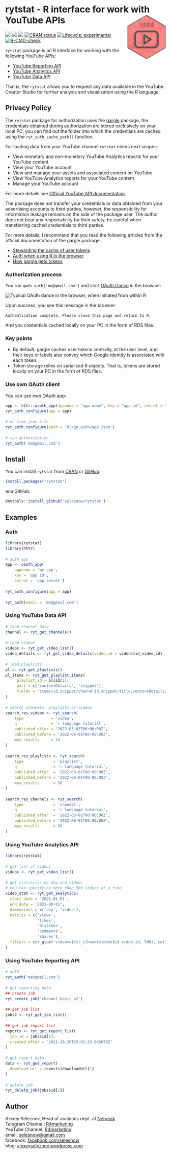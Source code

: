 
# rytstat - R interface for work with YouTube APIs <a href='https://selesnow.github.io/rytstat/'><img src='man/figures/logo.png' align="right" height="138.5" /></a>

<!-- badges: start -->
[![](https://cranlogs.r-pkg.org/badges/grand-total/rytstat)](https://cran.r-project.org/package=rytstat)
[![](https://cranlogs.r-pkg.org/badges/rytstat?color=lightgrey)](https://cran.r-project.org/package=rytstat)
[![](https://cranlogs.r-pkg.org/badges/last-week/rytstat?color=lightgrey)](https://cran.r-project.org/package=rytstat)
[![CRAN status](https://www.r-pkg.org/badges/version/rytstat)](https://CRAN.R-project.org/package=rytstat)
[![Lifecycle: experimental](https://img.shields.io/badge/lifecycle-experimental-orange.svg)](https://lifecycle.r-lib.org/articles/stages.html#experimental)
[![R-CMD-check](https://github.com/selesnow/rytstat/workflows/R-CMD-check/badge.svg)](https://github.com/selesnow/rytstat/actions)
<!-- badges: end -->

`rytstat` package is an R interface for working with the following YouTube APIs:

* [YouTube Reporting API](https://developers.google.com/youtube/reporting/v1/reports)
* [YouTube Analytics API](https://developers.google.com/youtube/analytics/data_model)
* [YouTube Data API](https://developers.google.com/youtube/v3/getting-started)

That is, the `rytstat` allows you to request any data available in the YouTube Creator Studio for further analysis and visualization using the R language.

## Privacy Policy

The `rytstat` package for authorization uses the [gargle](https://gargle.r-lib.org/) package, the credentials obtained during authorization are stored exclusively on your local PC, you can find out the folder into which the credentials are cached using the `ryt_auth_cache_path()` function.

For loading data from your YouTube channel `rytstat` needs next scopes:

* View monetary and non-monetary YouTube Analytics reports for your YouTube content
* View your YouTube account
* View and manage your assets and associated content on YouTube
* View YouTube Analytics reports for your YouTube content
* Manage your YouTube account

For more details see [Official YouTube API documentation](https://developers.google.com/youtube/reporting/guides/authorization#identify-access-scopes).

The package does not transfer your credentials or data obtained from your advertising accounts to third parties, however, the responsibility for information leakage remains on the side of the package user. The author does not bear any responsibility for their safety, be careful when transferring cached credentials to third parties.

For more details, I recommend that you read the following articles from the official documentation of the gargle package:

* [Stewarding the cache of user tokens](https://www.tidyverse.org/blog/2021/07/gargle-1-2-0/)
* [Auth when using R in the browser](https://cran.r-project.org/package=gargle/vignettes/auth-from-web.html)
* [How gargle gets tokens](https://cran.r-project.org/package=gargle/vignettes/how-gargle-gets-tokens.html)

### Authorization process

You run `gads_auth('me@gmail.com')` and start [OAuth Dance](https://medium.com/typeforms-engineering-blog/the-beginners-guide-to-oauth-dancing-4b8f3666de10) in the browser:

![Typical OAuth dance in the browser, when initiated from within R](https://raw.githubusercontent.com/selesnow/rytstat/master/man/figures/auth_process.png)

Upon success, you see this message in the browser:

`Authentication complete. Please close this page and return to R.`

And you credentials cached locally on your PC in the form of RDS files.

### Key points
* By default, gargle caches user tokens centrally, at the user level, and their keys or labels also convey which Google identity is associated with each token.
* Token storage relies on serialized R objects. That is, tokens are stored locally on your PC in the form of RDS files.

### Use own OAuth client
You can use own OAuth app:

```r
app <- httr::oauth_app(appname = "app name", key = "app id", secret = "app secret")
ryt_auth_configure(app = app)

# or from json file 
ryt_auth_configure(path = 'D:/ga_auth/app.json')

# run authorization
ryt_auth('me@gmail.com')
```

## Install

You can install `rytstat` from [CRAN](https://cran.r-project.org/package=rytstat) or [GitHub](https://github.com/selesnow/rytstat):

``` r
install.packages("rytstat")
```

или GitHub:

```r
devtools::install_github('selesnow/rytstat')
```

## Examples
### Auth

```r
library(rytstat)
library(httr)

# auth app
app <- oauth_app(
    appname = 'my app',
    key = 'app id', 
    secret = 'app secret')

ryt_auth_configure(app = app)

ryt_auth(email = 'me@gmail.com')


```

### Using YouTube Data API

``` r
# load channel data
channel <- ryt_get_channels()

# load videos
videos <- ryt_get_video_list()
video_details <- ryt_get_video_details(video_id = videos$id_video_id)

# load playlists
pl <- ryt_get_playlists()
pl_items <- ryt_get_playlist_items(
     playlist_id = pl$id[1],
     part = c('contentDetails', 'snippet'),
     fields = 'items(id,snippet/channelId,snippet/title,contentDetails/videoId)'
)

# search channels, playlists or videos
search_res_videos <- ryt_search(
    type            = 'video',
    q               = 'r language tutorial',
    published_after = '2022-03-01T00:00:00Z',
    published_before = '2022-06-01T00:00:00Z',
    max_results     = 10 
)

search_res_playlists <- ryt_search(
    type             = 'playlist',
    q                = 'r language tutorial',
    published_after  = '2022-03-01T00:00:00Z',
    published_before = '2022-06-01T00:00:00Z',
    max_results      = 50
)

search_res_channels <- ryt_search(
    type             = 'channel',
    q                = 'r language tutorial',
    published_after  = '2022-03-01T00:00:00Z',
    published_before = '2022-06-01T00:00:00Z',
    max_results      = 50
)
```

### Using YouTube Analytics API


``` r
library(rytstat)

# get list of videos
videos <- ryt_get_video_list()

# get statistics by day and videos
# you can specify no more than 500 videos at a time
video_stat <- ryt_get_analytics(
  start_date = '2021-01-01', 
  end_date = '2021-09-01',
  dimensions = c('day', 'video'),
  metrics = c('views', 
              'likes', 
              'dislikes', 
              'comments', 
              'shares'),
  filters = str_glue('video=={str_c(head(videos$id_video_id, 500), collapse=",")}')
)

```

### Using YouTube Reporting API

```r
# auth
ryt_auth('me@gmail.com')

# get reporting data
## create job
ryt_create_job('channel_basic_a2')

## get job list
jobs2 <- ryt_get_job_list()

## get job report list
reports <- ryt_get_report_list(
  job_id = jobs$id[1],
  created_after = '2021-10-20T15:01:23.045678Z'
)

# get report data
data <- ryt_get_report(
  download_url = reports$downloadUrl[1]
)

# delete job
ryt_delete_job(jobs$id[1])
```

## Author
Alexey Seleznev, Head of analytics dept. at [Netpeak](https://netpeak.net/en/us/)
<Br>Telegram Channel: [R4marketing](https://t.me/R4marketing)
<Br>YouTube Channel: [R4marketing](https://www.youtube.com/R4marketing/?sub_confirmation=1)
<Br>email: selesnow@gmail.com
<Br>facebook: [facebook.com/selesnow](https://www.facebook.com/selesnow)
<Br>blog: [alexeyseleznev.wordpress.com](https://alexeyseleznev.wordpress.com/)

